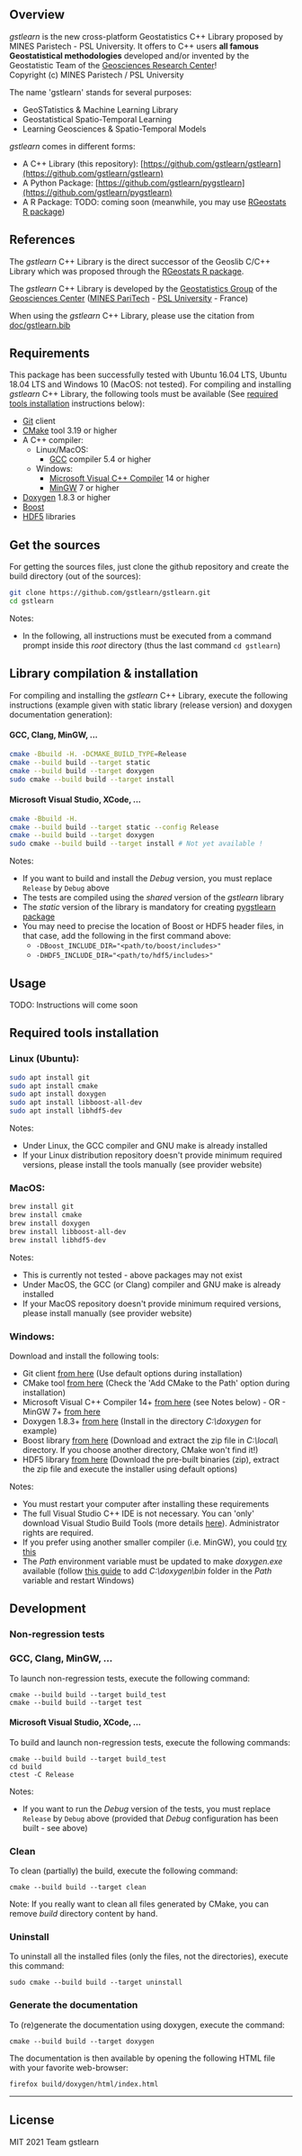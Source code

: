 ## Overview
*gstlearn* is the new cross-platform Geostatistics C++ Library proposed by MINES Paristech - PSL University. It offers to C++ users **all famous Geostatistical methodologies** developed and/or invented by the Geostatistic Team of the [Geosciences Research Center](https://www.geosciences.minesparis.psl.eu/)!<br/>
Copyright (c) MINES Paristech / PSL University

The name 'gstlearn' stands for several purposes:
  * GeoSTatistics & Machine Learning Library
  * Geostatistical Spatio-Temporal Learning
  * Learning Geosciences & Spatio-Temporal Models

*gstlearn* comes in different forms:
  * A C++ Library (this repository): [https://github.com/gstlearn/gstlearn](https://github.com/gstlearn/gstlearn)
  * A Python Package: [https://github.com/gstlearn/pygstlearn](https://github.com/gstlearn/pygstlearn)
  * A R Package: TODO: coming soon (meanwhile, you may use [RGeostats R package](http://cg.ensmp.fr/rgeostats))

## References
The *gstlearn* C++ Library is the direct successor of the Geoslib C/C++ Library which was proposed through the [RGeostats R package](http://cg.ensmp.fr/rgeostats).

The *gstlearn* C++ Library is developed by the [Geostatistics Group](https://www.geosciences.minesparis.psl.eu/en/presentation/geostatistics) of the [Geosciences Center](https://www.geosciences.minesparis.psl.eu) ([MINES PariTech](https://mines-paristech.eu/) - [PSL University](https://psl.eu/en) - France)

When using the *gstlearn* C++ Library, please use the citation from [doc/gstlearn.bib](doc/gstlearn.bib)

## Requirements
This package has been successfully tested with Ubuntu 16.04 LTS, Ubuntu 18.04 LTS and Windows 10 (MacOS: not tested).
For compiling and installing *gstlearn* C++ Library, the following tools must be available (See [required tools installation](#required-tools-installation) instructions below):
  * [Git](https://git-scm.com/downloads) client
  * [CMake](https://cmake.org/download) tool 3.19 or higher
  * A C++ compiler:
    * Linux/MacOS:
      * [GCC](https://gcc.gnu.org) compiler 5.4 or higher
    * Windows:
      * [Microsoft Visual C++ Compiler](https://visualstudio.microsoft.com/visual-cpp-build-tools) 14 or higher
      * [MinGW](https://wiki.python.org/moin/WindowsCompilers#GCC_-_MinGW-w64_.28x86.2C_x64.29) 7 or higher
  * [Doxygen](https://www.doxygen.nl/download.html) 1.8.3 or higher
  * [Boost](https://www.boost.org/users/download)
  * [HDF5](https://www.hdfgroup.org/solutions/hdf5/) libraries
  
## Get the sources
For getting the sources files, just clone the github repository and create the build directory (out of the sources):

```sh
git clone https://github.com/gstlearn/gstlearn.git
cd gstlearn
```
Notes:
  * In the following, all instructions must be executed from a command prompt inside this *root* directory (thus the last command `cd gstlearn`)

## Library compilation & installation
For compiling and installing the *gstlearn* C++ Library, execute the following instructions (example given with static library (release version) and doxygen documentation generation):
#### GCC, Clang, MinGW, ...
```sh
cmake -Bbuild -H. -DCMAKE_BUILD_TYPE=Release
cmake --build build --target static
cmake --build build --target doxygen
sudo cmake --build build --target install
```
#### Microsoft Visual Studio, XCode, ...
```sh
cmake -Bbuild -H.
cmake --build build --target static --config Release
cmake --build build --target doxygen
sudo cmake --build build --target install # Not yet available !
```
Notes:
  * If you want to build and install the *Debug* version, you must replace `Release` by `Debug` above
  * The tests are compiled using the *shared* version of the *gstlearn* library
  * The *static* version of the library is mandatory for creating [pygstlearn package](https://github.com/gstlearn/pygstlearn)
  * You may need to precise the location of Boost or HDF5 header files, in that case, add the following in the first command above:
    * `-DBoost_INCLUDE_DIR="<path/to/boost/includes>"`
    * `-DHDF5_INCLUDE_DIR="<path/to/hdf5/includes>"`

## Usage
TODO: Instructions will come soon

## Required tools installation
### Linux (Ubuntu):
```sh
sudo apt install git
sudo apt install cmake
sudo apt install doxygen
sudo apt install libboost-all-dev
sudo apt install libhdf5-dev
```
Notes:
  * Under Linux, the GCC compiler and GNU make is already installed
  * If your Linux distribution repository doesn't provide minimum required versions, please install the tools manually (see provider website)

### MacOS:
```sh
brew install git
brew install cmake
brew install doxygen
brew install libboost-all-dev
brew install libhdf5-dev
```
Notes:
  * This is currently not tested - above packages may not exist
  * Under MacOS, the GCC (or Clang) compiler and GNU make is already installed
  * If your MacOS repository doesn't provide minimum required versions, please install manually (see provider website)
  
### Windows:
Download and install the following tools:
  * Git client [from here](https://gitforwindows.org) (Use default options during installation)
  * CMake tool [from here](https://cmake.org/download) (Check the 'Add CMake to the Path' option during installation)
  * Microsoft Visual C++ Compiler 14+ [from here](https://visualstudio.microsoft.com/visual-cpp-build-tools) (see Notes below) - OR - MinGW 7+ [from here](https://www.mingw-w64.org/downloads/)
  * Doxygen 1.8.3+ [from here](https://www.doxygen.nl/download.html) (Install in the directory *C:\\doxygen* for example)
  * Boost library [from here](https://www.boost.org/users/download) (Download and extract the zip file in *C:\\local\\* directory. If you choose another directory, CMake won't find it!)
  * HDF5 library [from here](https://www.hdfgroup.org/downloads/hdf5) (Download the pre-built binaries (zip), extract the zip file and execute the installer using default options)
    
Notes:
  * You must restart your computer after installing these requirements
  * The full Visual Studio C++ IDE is not necessary. You can 'only' download Visual Studio Build Tools (more details [here](https://stackoverflow.com/a/44398715)). Administrator rights are required.
  * If you prefer using another smaller compiler (i.e. MinGW), you could [try this](https://wiki.python.org/moin/WindowsCompilers#GCC_-_MinGW-w64_.28x86.2C_x64.29)
  * The *Path* environment variable must be updated to make *doxygen.exe* available (follow [this guide](https://stackoverflow.com/questions/44272416/how-to-add-a-folder-to-path-environment-variable-in-windows-10-with-screensho) to add *C:\\doxygen\\bin* folder in the *Path* variable and restart Windows)

## Development
### Non-regression tests
### GCC, Clang, MinGW, ...
To launch non-regression tests, execute the following command:

```
cmake --build build --target build_test
cmake --build build --target test
```
#### Microsoft Visual Studio, XCode, ...
To build and launch non-regression tests, execute the following commands:

```
cmake --build build --target build_test
cd build
ctest -C Release
```
Notes:
  * If you want to run the *Debug* version of the tests, you must replace `Release` by `Debug` above (provided that *Debug* configuration has been built - see above)
  
### Clean
To clean (partially) the build, execute the following command:

```
cmake --build build --target clean
```
Note: If you really want to clean all files generated by CMake, you can remove *build* directory content by hand.

### Uninstall
To uninstall all the installed files (only the files, not the directories), execute this command:

```
sudo cmake --build build --target uninstall
```

### Generate the documentation
To (re)generate the documentation using doxygen, execute the command:

```
cmake --build build --target doxygen
```
The documentation is then available by opening the following HTML file with your favorite web-browser:

```
firefox build/doxygen/html/index.html
```

***

## License
MIT
2021 Team gstlearn
